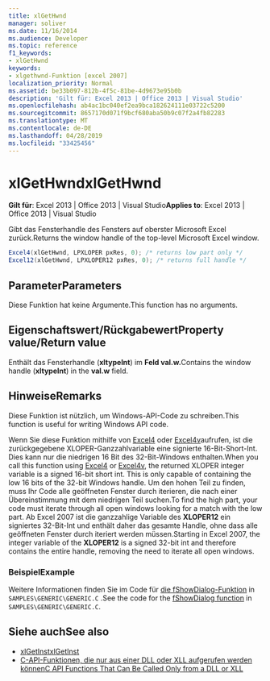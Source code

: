 ```yaml
---
title: xlGetHwnd
manager: soliver
ms.date: 11/16/2014
ms.audience: Developer
ms.topic: reference
f1_keywords:
- xlGetHwnd
keywords:
- xlgethwnd-Funktion [excel 2007]
localization_priority: Normal
ms.assetid: be33b097-812b-4f5c-81be-4d9673e95b0b
description: 'Gilt für: Excel 2013 | Office 2013 | Visual Studio'
ms.openlocfilehash: ab4ac1bc040ef2ea9bca182624111e03722c5200
ms.sourcegitcommit: 8657170d071f9bcf680aba50b9c07f2a4fb82283
ms.translationtype: MT
ms.contentlocale: de-DE
ms.lasthandoff: 04/28/2019
ms.locfileid: "33425456"
---
```

# <a name="xlgethwnd"></a><span data-ttu-id="4155e-104">xlGetHwnd</span><span class="sxs-lookup"><span data-stu-id="4155e-104">xlGetHwnd</span></span>

<span data-ttu-id="4155e-105">**Gilt für**: Excel 2013 | Office 2013 | Visual Studio</span><span class="sxs-lookup"><span data-stu-id="4155e-105">**Applies to**: Excel 2013 | Office 2013 | Visual Studio</span></span> 
  
<span data-ttu-id="4155e-106">Gibt das Fensterhandle des Fensters auf oberster Microsoft Excel zurück.</span><span class="sxs-lookup"><span data-stu-id="4155e-106">Returns the window handle of the top-level Microsoft Excel window.</span></span>
  
```cs
Excel4(xlGetHwnd, LPXLOPER pxRes, 0); /* returns low part only */
Excel12(xlGetHwnd, LPXLOPER12 pxRes, 0); /* returns full handle */
```

## <a name="parameters"></a><span data-ttu-id="4155e-107">Parameter</span><span class="sxs-lookup"><span data-stu-id="4155e-107">Parameters</span></span>

<span data-ttu-id="4155e-108">Diese Funktion hat keine Argumente.</span><span class="sxs-lookup"><span data-stu-id="4155e-108">This function has no arguments.</span></span>
  
## <a name="property-valuereturn-value"></a><span data-ttu-id="4155e-109">Eigenschaftswert/Rückgabewert</span><span class="sxs-lookup"><span data-stu-id="4155e-109">Property value/Return value</span></span>

<span data-ttu-id="4155e-110">Enthält das Fensterhandle (**xltypeInt**) im **Feld val.w.**</span><span class="sxs-lookup"><span data-stu-id="4155e-110">Contains the window handle (**xltypeInt**) in the **val.w** field.</span></span> 
  
## <a name="remarks"></a><span data-ttu-id="4155e-111">Hinweise</span><span class="sxs-lookup"><span data-stu-id="4155e-111">Remarks</span></span>

<span data-ttu-id="4155e-112">Diese Funktion ist nützlich, um Windows-API-Code zu schreiben.</span><span class="sxs-lookup"><span data-stu-id="4155e-112">This function is useful for writing Windows API code.</span></span>
  
<span data-ttu-id="4155e-113">Wenn Sie diese Funktion mithilfe von [Excel4](excel4-excel12.md) oder [Excel4v](excel4v-excel12v.md)aufrufen, ist die zurückgegebene XLOPER-Ganzzahlvariable eine signierte 16-Bit-Short-Int. Dies kann nur die niedrigen 16 Bit des 32-Bit-Windows enthalten.</span><span class="sxs-lookup"><span data-stu-id="4155e-113">When you call this function using [Excel4](excel4-excel12.md) or [Excel4v](excel4v-excel12v.md), the returned XLOPER integer variable is a signed 16-bit short int. This is only capable of containing the low 16 bits of the 32-bit Windows handle.</span></span> <span data-ttu-id="4155e-114">Um den hohen Teil zu finden, muss Ihr Code alle geöffneten Fenster durch iterieren, die nach einer Übereinstimmung mit dem niedrigen Teil suchen.</span><span class="sxs-lookup"><span data-stu-id="4155e-114">To find the high part, your code must iterate through all open windows looking for a match with the low part.</span></span> <span data-ttu-id="4155e-115">Ab Excel 2007 ist die ganzzahlige Variable des **XLOPER12** ein signiertes 32-Bit-Int und enthält daher das gesamte Handle, ohne dass alle geöffneten Fenster durch iteriert werden müssen.</span><span class="sxs-lookup"><span data-stu-id="4155e-115">Starting in Excel 2007, the integer variable of the **XLOPER12** is a signed 32-bit int and therefore contains the entire handle, removing the need to iterate all open windows.</span></span> 
  
### <a name="example"></a><span data-ttu-id="4155e-116">Beispiel</span><span class="sxs-lookup"><span data-stu-id="4155e-116">Example</span></span>

<span data-ttu-id="4155e-117">Weitere Informationen finden Sie im Code für [die fShowDialog-Funktion](fshowdialog.md) in  `SAMPLES\GENERIC\GENERIC.C` .</span><span class="sxs-lookup"><span data-stu-id="4155e-117">See the code for the [fShowDialog function](fshowdialog.md) in  `SAMPLES\GENERIC\GENERIC.C`.</span></span>
  
## <a name="see-also"></a><span data-ttu-id="4155e-118">Siehe auch</span><span class="sxs-lookup"><span data-stu-id="4155e-118">See also</span></span>

- [<span data-ttu-id="4155e-119">xlGetInst</span><span class="sxs-lookup"><span data-stu-id="4155e-119">xlGetInst</span></span>](xlgetinst.md)
- [<span data-ttu-id="4155e-120">C-API-Funktionen, die nur aus einer DLL oder XLL aufgerufen werden können</span><span class="sxs-lookup"><span data-stu-id="4155e-120">C API Functions That Can Be Called Only from a DLL or XLL</span></span>](c-api-functions-that-can-be-called-only-from-a-dll-or-xll.md)

